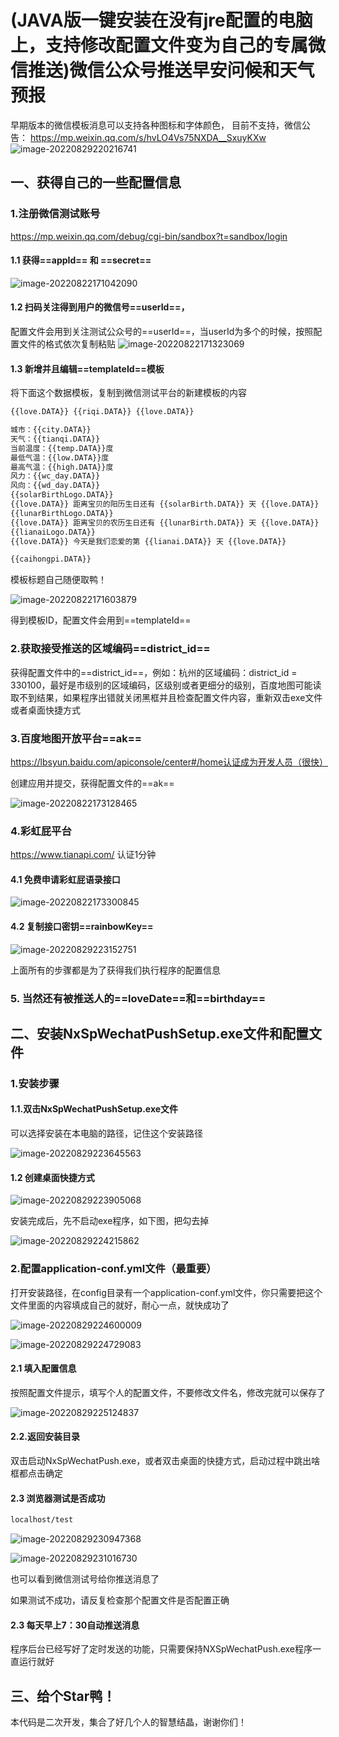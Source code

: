 # (JAVA版一键安装在没有jre配置的电脑上，支持修改配置文件变为自己的专属微信推送)微信公众号推送早安问候和天气预报

早期版本的微信模板消息可以支持各种图标和字体颜色， 目前不支持，微信公告：
https://mp.weixin.qq.com/s/hvLO4Vs75NXDA__SxuyKXw
![image-20220829220216741](README.assets/image-20220829220216741.png)

## 一、获得自己的一些配置信息

### 1.注册微信测试账号

https://mp.weixin.qq.com/debug/cgi-bin/sandbox?t=sandbox/login

#### 1.1 获得==appId==   和   ==secret==

![image-20220822171042090](README.assets/image-20220822171042090.png)

#### 1.2 扫码关注得到用户的微信号==userId==，

配置文件会用到关注测试公众号的==userId==，当userId为多个的时候，按照配置文件的格式依次复制粘贴
![image-20220822171323069](README.assets/image-20220822171323069.png)

#### 1.3 新增并且编辑==templateId==模板

将下面这个数据模板，复制到微信测试平台的新建模板的内容

```txt
{{love.DATA}} {{riqi.DATA}} {{love.DATA}}

城市：{{city.DATA}}
天气：{{tianqi.DATA}} 
当前温度：{{temp.DATA}}度
最低气温：{{low.DATA}}度 
最高气温：{{high.DATA}}度 
风力：{{wc_day.DATA}}
风向：{{wd_day.DATA}}
{{solarBirthLogo.DATA}} 
{{love.DATA}} 距离宝贝的阳历生日还有 {{solarBirth.DATA}} 天 {{love.DATA}} 
{{lunarBirthLogo.DATA}} 
{{love.DATA}} 距离宝贝的农历生日还有 {{lunarBirth.DATA}} 天 {{love.DATA}} 
{{lianaiLogo.DATA}} 
{{love.DATA}} 今天是我们恋爱的第 {{lianai.DATA}} 天 {{love.DATA}} 

{{caihongpi.DATA}} 
```

模板标题自己随便取鸭！

![image-20220822171603879](README.assets/image-20220822171603879.png)

得到模板ID，配置文件会用到==templateId==

### 2.获取接受推送的区域编码==district_id==

获得配置文件中的==district_id==，例如：杭州的区域编码：district_id = 330100，最好是市级别的区域编码，区级别或者更细分的级别，百度地图可能读取不到结果，如果程序出错就关闭黑框并且检查配置文件内容，重新双击exe文件或者桌面快捷方式

### 3.百度地图开放平台==ak==

https://lbsyun.baidu.com/apiconsole/center#/home认证成为开发人员（很快）

创建应用并提交，获得配置文件的==ak==

![image-20220822173128465](README.assets/image-20220822173128465.png)

### 4.彩虹屁平台

https://www.tianapi.com/ 认证1分钟

#### 4.1 免费申请彩虹屁语录接口

![image-20220822173300845](README.assets/image-20220822173300845.png)

#### 4.2 复制接口密钥==rainbowKey==

![image-20220829223152751](README.assets/image-20220829223152751.png)

上面所有的步骤都是为了获得我们执行程序的配置信息

### 5. 当然还有被推送人的==loveDate==和==birthday==

## 二、安装NxSpWechatPushSetup.exe文件和配置文件

### 1.安装步骤

#### 1.1.双击NxSpWechatPushSetup.exe文件

可以选择安装在本电脑的路径，记住这个安装路径

![image-20220829223645563](README.assets/image-20220829223645563.png)

#### 1.2 创建桌面快捷方式

![image-20220829223905068](README.assets/image-20220829223905068.png)

安装完成后，先不启动exe程序，如下图，把勾去掉

![image-20220829224215862](README.assets/image-20220829224215862.png)

### 2.配置application-conf.yml文件（**最重要**）

打开安装路径，在config目录有一个application-conf.yml文件，你只需要把这个文件里面的内容填成自己的就好，耐心一点，就快成功了

![image-20220829224600009](README.assets/image-20220829224600009.png)

![image-20220829224729083](README.assets/image-20220829224729083.png)

#### 2.1 填入配置信息

按照配置文件提示，填写个人的配置文件，不要修改文件名，修改完就可以保存了

![image-20220829225124837](README.assets/image-20220829225124837.png)

#### 2.2.返回安装目录

双击启动NxSpWechatPush.exe，或者双击桌面的快捷方式，启动过程中跳出啥框都点击确定

#### 2.3 浏览器测试是否成功

```txt
localhost/test
```

![image-20220829230947368](README.assets/image-20220829230947368.png)

![image-20220829231016730](README.assets/image-20220829231016730.png)

也可以看到微信测试号给你推送消息了

如果测试不成功，请反复检查那个配置文件是否配置正确

#### 2.3 每天早上7：30自动推送消息

程序后台已经写好了定时发送的功能，只需要保持NXSpWechatPush.exe程序一直运行就好

## 三、给个Star鸭！

本代码是二次开发，集合了好几个人的智慧结晶，谢谢你们！

